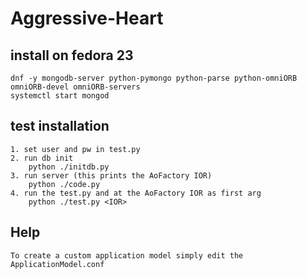 # Aggressive-Heart

## install on fedora 23
    dnf -y mongodb-server python-pymongo python-parse python-omniORB omniORB-devel omniORB-servers
    systemctl start mongod

## test installation
    1. set user and pw in test.py
    2. run db init
        python ./initdb.py
    3. run server (this prints the AoFactory IOR)
        python ./code.py
    4. run the test.py and at the AoFactory IOR as first arg
        python ./test.py <IOR>

## Help
    To create a custom application model simply edit the ApplicationModel.conf
